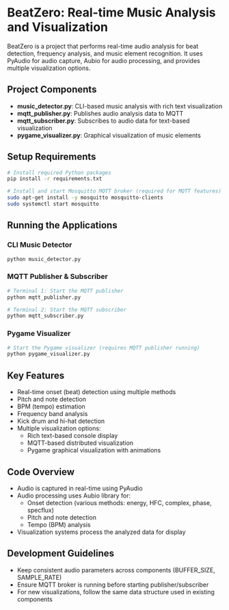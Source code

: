 # BeatZero: Real-time Music Analysis and Visualization

BeatZero is a project that performs real-time audio analysis for beat detection, frequency analysis, and music element recognition. It uses PyAudio for audio capture, Aubio for audio processing, and provides multiple visualization options.

## Project Components

- **music_detector.py**: CLI-based music analysis with rich text visualization
- **mqtt_publisher.py**: Publishes audio analysis data to MQTT
- **mqtt_subscriber.py**: Subscribes to audio data for text-based visualization
- **pygame_visualizer.py**: Graphical visualization of music elements

## Setup Requirements

```bash
# Install required Python packages
pip install -r requirements.txt

# Install and start Mosquitto MQTT broker (required for MQTT features)
sudo apt-get install -y mosquitto mosquitto-clients
sudo systemctl start mosquitto
```

## Running the Applications

### CLI Music Detector
```bash
python music_detector.py
```

### MQTT Publisher & Subscriber
```bash
# Terminal 1: Start the MQTT publisher
python mqtt_publisher.py

# Terminal 2: Start the MQTT subscriber
python mqtt_subscriber.py
```

### Pygame Visualizer
```bash
# Start the Pygame visualizer (requires MQTT publisher running)
python pygame_visualizer.py
```

## Key Features

- Real-time onset (beat) detection using multiple methods
- Pitch and note detection
- BPM (tempo) estimation
- Frequency band analysis
- Kick drum and hi-hat detection
- Multiple visualization options:
  - Rich text-based console display
  - MQTT-based distributed visualization
  - Pygame graphical visualization with animations

## Code Overview

- Audio is captured in real-time using PyAudio
- Audio processing uses Aubio library for:
  - Onset detection (various methods: energy, HFC, complex, phase, specflux)
  - Pitch and note detection
  - Tempo (BPM) analysis
- Visualization systems process the analyzed data for display

## Development Guidelines

- Keep consistent audio parameters across components (BUFFER_SIZE, SAMPLE_RATE)
- Ensure MQTT broker is running before starting publisher/subscriber
- For new visualizations, follow the same data structure used in existing components